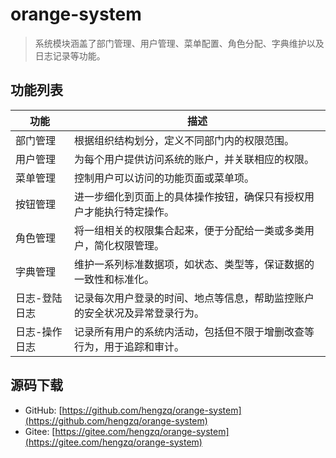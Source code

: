 # orange-system
> 系统模块涵盖了部门管理、用户管理、菜单配置、角色分配、字典维护以及日志记录等功能。

## 功能列表

|  功能 |  描述 |
|---|---|
| 部门管理  |根据组织结构划分，定义不同部门内的权限范围。 |
| 用户管理  |为每个用户提供访问系统的账户，并关联相应的权限。 |
| 菜单管理  |控制用户可以访问的功能页面或菜单项。 |
| 按钮管理  |进一步细化到页面上的具体操作按钮，确保只有授权用户才能执行特定操作。 |
| 角色管理  |将一组相关的权限集合起来，便于分配给一类或多类用户，简化权限管理。 |
| 字典管理  |维护一系列标准数据项，如状态、类型等，保证数据的一致性和标准化。 |
| 日志-登陆日志 |记录每次用户登录的时间、地点等信息，帮助监控账户的安全状况及异常登录行为。 |
| 日志-操作日志 |记录所有用户的系统内活动，包括但不限于增删改查等行为，用于追踪和审计。 |


## 源码下载
- GitHub: [https://github.com/hengzq/orange-system](https://github.com/hengzq/orange-system)
- Gitee: [https://gitee.com/hengzq/orange-system](https://gitee.com/hengzq/orange-system)
